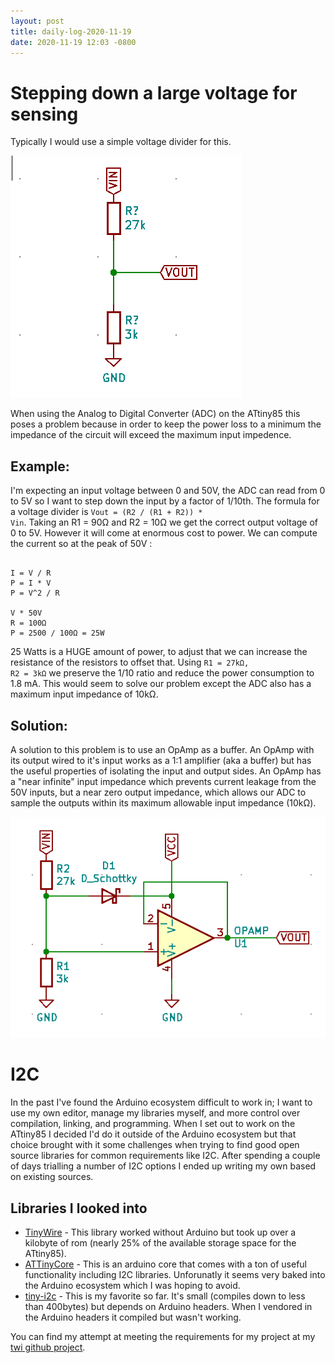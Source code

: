 ```yaml
---
layout: post
title: daily-log-2020-11-19
date: 2020-11-19 12:03 -0800
---
```

# Stepping down a large voltage for sensing

Typically I would use a simple voltage divider for this.

<img src="/media/img/voltage-divider-standard.png">

When using the Analog to Digital Converter (ADC) on the ATtiny85 this poses a problem because in order to keep the power loss to a minimum the impedance of the circuit will exceed the maximum input impedence.


## Example:

I'm expecting an input voltage between 0 and 50V, the ADC can read from 0 to 5V so I want to step down the input by a factor of 1/10th. The formula for a voltage divider is <code>Vout = (R2 / (R1 + R2)) * Vin</code>. Taking an R1 = 90Ω and R2 = 10Ω we get the correct output voltage of 0 to 5V. However it will come at enormous cost to power. We can compute the current so at the peak of 50V :

<pre><code>
I = V / R
P = I * V
P = V^2 / R

V * 50V
R = 100Ω 
P = 2500 / 100Ω = 25W
</code></pre>

25 Watts is a HUGE amount of power, to adjust that we can increase the resistance of the resistors to offset that. Using <code>R1 = 27kΩ, R2 = 3kΩ</code> we preserve the 1/10 ratio and reduce the power consumption to 1.8 mA. This would seem to solve our problem except the ADC also has a maximum input impedance of 10kΩ.


## Solution:

A solution to this problem is to use an OpAmp as a buffer. An OpAmp with its output wired to it's input works as a 1:1 amplifier (aka a buffer) but has the useful properties of isolating the input and output sides.  An OpAmp has a "near infinite" input impedance which prevents current leakage from the 50V inputs, but a near zero output impedance, which allows our ADC to sample the outputs within its maximum allowable input impedance (10kΩ).

<img src="/media/img/voltage-divider-opamp.png">

# I2C

In the past I've found the Arduino ecosystem difficult to work in; I want to use my own editor, manage my libraries myself, and more control over compilation, linking, and programming. When I set out to work on the ATtiny85 I decided I'd do it outside of the Arduino ecosystem but that choice brought with it some challenges when trying to find good open source libraries for common requirements like I2C. After spending a couple of days trialling a number of I2C options I ended up writing my own based on existing sources.

## Libraries I looked into
* [TinyWire](https://github.com/lucullusTheOnly/TinyWire) - This library worked without Arduino but took up over a kilobyte of rom (nearly 25% of the available storage space for the ATtiny85).
* [ATTinyCore](https://github.com/SpenceKonde/ATTinyCore) - This is an arduino core that comes with a ton of useful functionality including I2C libraries. Unforunatly it seems very baked into the Arduino ecosystem which I was hoping to avoid.
* [tiny-i2c](https://github.com/technoblogy/tiny-i2c) - This is my favorite so far. It's small (compiles down to less than 400bytes) but depends on Arduino headers. When I vendored in the Arduino headers it compiled but wasn't working.

You can find my attempt at meeting the requirements for my project at my [twi github project](https://github.com/aconbere/twi/).
